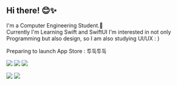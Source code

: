 ## Hi there! 😊✨

I'm a Computer Engineering Student.🐥<br>
Currently I'm Learning Swift and SwiftUI
I'm interested in not only Programming but also design, so I am also studying UI/UX : )

Preparing to launch App Store : 투둑투둑

<p>
<img src="https://img.shields.io/badge/iOS-000000?style=for-the-badge&logo=apple&logoColor=white"/> <img src="https://img.shields.io/badge/Xcode-147EFB?style=for-the-badge&logo=Xcode&logoColor=white"/> <img src="https://img.shields.io/badge/Swift-F05138?style=for-the-badge&logo=swift&logoColor=white"/> 
</p>
<p>
<img src="https://img.shields.io/badge/Figma-F05138?style=for-the-badge&logo=Figma&logoColor=white"/> <img src="https://img.shields.io/badge/Adobe XD-B7178C?style=for-the-badge&logo=Adobe XD&logoColor=white"/>
</p>

